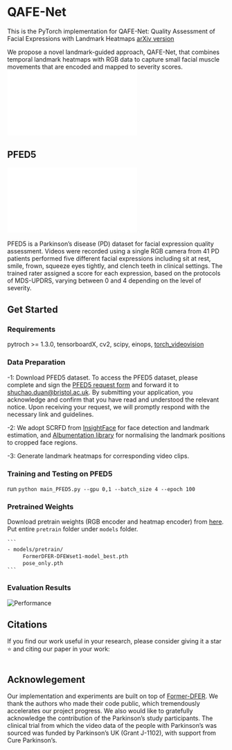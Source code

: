 # QAFE-Net

This is the PyTorch implementation for QAFE-Net: Quality Assessment of Facial Expressions with Landmark Heatmaps
[arXiv version]()

We propose a novel landmark-guided approach, QAFE-Net, that combines temporal landmark heatmaps with RGB data to capture small facial muscle movements that are encoded and mapped to severity scores.
![Pipeline](resources/pipeline.pdf) 

## PFED5 

![PFED5](resources/PFED5.pdf)


PFED5 is a Parkinson’s disease (PD) dataset for facial expression quality assessment. Videos were recorded using a single RGB camera from 41 PD patients performed five different facial expressions including sit at rest, smile, frown, squeeze eyes tightly, and clench teeth in clinical settings. The trained rater assigned a score for each expression, based on the protocols of MDS-UPDRS, varying between 0 and 4 depending on the level of severity. 

## Get Started
### Requirements
pytroch >= 1.3.0, tensorboardX, cv2, scipy, einops, [torch_videovision](https://github.com/hassony2/torch_videovision)

### Data Preparation

-1: Download PFED5 dataset. To access the PFED5 dataset, please complete and sign the [PFED5 request form](dataset/PFED5_Request_Form.docx) and forward it to shuchao.duan@bristol.ac.uk. By submitting your application, you acknowledge and confirm that you have read and understood the relevant notice. Upon receiving your request, we will promptly respond with the necessary link and guidelines.

-2: We adopt SCRFD from [InsightFace](https://insightface.ai) for face detection and landmark estimation,
and [Albumentation library](https://albumentations.ai) for normalising the landmark positions to cropped face regions.

-3: Generate landmark heatmaps for corresponding video clips.

### Training and Testing on PFED5
run ```python main_PFED5.py --gpu 0,1 --batch_size 4 --epoch 100```

### Pretrained Weights
Download pretrain weights (RGB encoder and heatmap encoder) from [here](https://github.com/shuchaoduan/QAFE-Net/models/pretrain). Put entire `pretrain` folder under `models` folder.

	```
	- models/pretrain/
		 FormerDFER-DFEWset1-model_best.pth
		 pose_only.pth
	```

 ### Evaluation Results
![Performance]()

## Citations
If you find our work useful in your research, please consider giving it a star ⭐ and citing our paper in your work:

```bibtex

```

## Acknowlegement
Our implementation and experiments are built on top of [Former-DFER](https://github.com/zengqunzhao/Former-DFER). We thank the authors who made their code public, which tremendously accelerates our project progress. We also would like to gratefully acknowledge the contribution of the Parkinson’s study participants. The clinical trial from which the video data of the people with Parkinson’s was sourced was funded by Parkinson’s UK (Grant J-1102), with support from Cure Parkinson’s.






